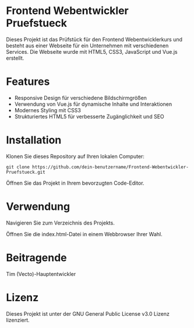# Frontend Webentwickler Pruefstueck
Dieses Projekt ist das Prüfstück für den Frontend Webentwicklerkurs und besteht aus einer Webseite für ein Unternehmen mit verschiedenen Services. Die Webseite wurde mit HTML5, CSS3, JavaScript und Vue.js erstellt.

# Features
- Responsive Design für verschiedene Bildschirmgrößen
- Verwendung von Vue.js für dynamische Inhalte und Interaktionen
- Modernes Styling mit CSS3
- Strukturiertes HTML5 für verbesserte Zugänglichkeit und SEO

# Installation
Klonen Sie dieses Repository auf Ihren lokalen Computer:
```
git clone https://github.com/dein-benutzername/Frontend-Webentwickler-Pruefstueck.git
```

Öffnen Sie das Projekt in Ihrem bevorzugten Code-Editor.

# Verwendung
Navigieren Sie zum Verzeichnis des Projekts.

Öffnen Sie die index.html-Datei in einem Webbrowser Ihrer Wahl.

# Beitragende
Tim (Vecto)-Hauptentwickler

# Lizenz
Dieses Projekt ist unter der GNU General Public License v3.0 Lizenz lizenziert.
